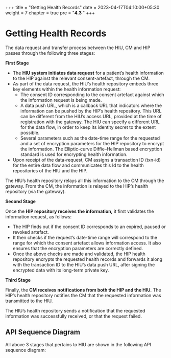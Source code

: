 +++
title = "Getting Health Records"
date = 2023-04-17T04:10:00+05:30
weight = 7
chapter = true
pre = "<b>4.3 </b>"
+++

# Getting Health Records

The data request and transfer process between the HIU, CM and HIP passes through the following three stages:

**First Stage**

- The **HIU system initiates data request** for a patient’s health information to the HIP against the relevant consent-artefact, through the CM.
- As part of the data request, the HIU’s health repository embeds three key elements within the health information request:
	- The consent ID corresponding to the consent artefact against which the information request is being made.
	- A data push URL, which is a callback URL that indicators where the information can be pushed by the HIP’s health repository. This URL can be different from the HIU’s access URL, provided at the time of registration with the gateway. The HIU can specify a different URL for the data flow, in order to keep its identity secret to the extent possible.
	- Several parameters such as the date-time range for the requested and a set of encryption parameters for the HIP repository to encrypt the information. The Elliptic-curve Diffie–Hellman based encryption standard is used for encrypting health information.
- Upon receipt of the data-request, CM assigns a transaction ID (txn-id) for the entire data flow and communicates this Id to the health repositories of the HIU and the HIP.

The HIU’s health repository relays all this information to the CM through the gateway. From the CM, the information is relayed to the HIP’s health repository (via the gateway).

**Second Stage**

Once the **HIP repository receives the information,** it first validates the information request, as follows:

- The HIP finds out if the consent ID corresponds to an expired, paused or revoked artefact.
- It then checks if the request’s date-time range will correspond to the range for which the consent artefact allows information access. It also ensures that the encryption parameters are correctly defined.
- Once the above checks are made and validated, the HIP health repository encrypts the requested health records and forwards it along with the transaction ID to the HIU’s data push URL, after signing the encrypted data with its long-term private key.

**Third Stage**

Finally, the **CM receives notifications from both the HIP and the HIU.** The HIP’s health repository notifies the CM that the requested information was transmitted to the HIU.

The HIU’s health repository sends a notification that the requested information was successfully received, or that the request failed.

## API Sequence Diagram

All above 3 stages that pertains to HIU are shown in the following API sequence diagram:

